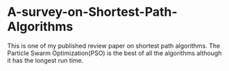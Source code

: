 # A-survey-on-Shortest-Path-Algorithms
This is one of my published review paper on shortest path algorithms.
The Particle Swarm Optimization(PSO) is the best of all the algorithms although it has the longest run time.
